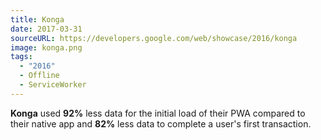 ```yaml
---
title: Konga
date: 2017-03-31
sourceURL: https://developers.google.com/web/showcase/2016/konga
image: konga.png
tags:
  - "2016"
  - Offline
  - ServiceWorker
---
```


**Konga** used **92%** less data for the initial load of their PWA compared to 
their native app and **82%** less data to complete a user's first transaction.
